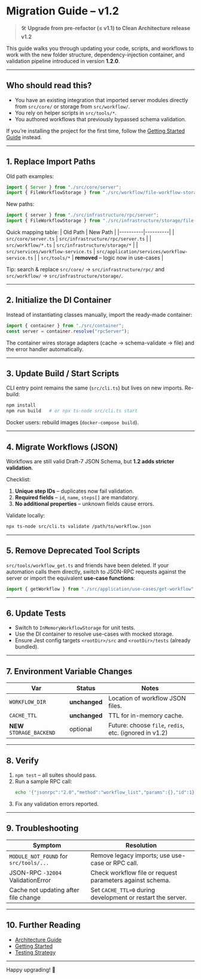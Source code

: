 # Migration Guide – v1.2

> 🛠️ **Upgrade from pre-refactor (≤ v1.1) to Clean Architecture release v1.2**

This guide walks you through updating your code, scripts, and workflows to work with the new folder structure, dependency-injection container, and validation pipeline introduced in version **1.2.0**.

---

## Who should read this?
* You have an existing integration that imported server modules directly from `src/core/` or storage from `src/workflow/`.
* You rely on helper scripts in `src/tools/*`.
* You authored workflows that previously bypassed schema validation.

If you’re installing the project for the first time, follow the [Getting Started Guide](implementation/01-getting-started.md) instead.

---

## 1. Replace Import Paths

Old path examples:
```ts
import { Server } from "./src/core/server";
import { FileWorkflowStorage } from "./src/workflow/file-workflow-storage";
```

New paths:
```ts
import { server } from "./src/infrastructure/rpc/server";
import { FileWorkflowStorage } from "./src/infrastructure/storage/file-workflow-storage";
```

Quick mapping table:
| Old Path | New Path |
|----------|----------|
| `src/core/server.ts` | `src/infrastructure/rpc/server.ts` |
| `src/workflow/*.ts` | `src/infrastructure/storage/*` |
| `src/services/workflow-service.ts` | `src/application/services/workflow-service.ts` |
| `src/tools/*` | **removed** – logic now in use-cases |

Tip: search & replace `src/core/` → `src/infrastructure/rpc/` and `src/workflow/` → `src/infrastructure/storage/`.

---

## 2. Initialize the DI Container

Instead of instantiating classes manually, import the ready-made container:
```ts
import { container } from "./src/container";
const server = container.resolve("rpcServer");
```
The container wires storage adapters (cache → schema-validate → file) and the error handler automatically.

---

## 3. Update Build / Start Scripts

CLI entry point remains the same (`src/cli.ts`) but lives on new imports. Re-build:
```bash
npm install
npm run build   # or npx ts-node src/cli.ts start
```
Docker users: rebuild images (`docker-compose build`).

---

## 4. Migrate Workflows (JSON)

Workflows are still valid Draft-7 JSON Schema, but **1.2 adds stricter validation**.

Checklist:
1. **Unique step IDs** – duplicates now fail validation.
2. **Required fields** – `id`, `name`, `steps[]` are mandatory.
3. **No additional properties** – unknown fields cause errors.

Validate locally:
```bash
npx ts-node src/cli.ts validate /path/to/workflow.json
```

---

## 5. Remove Deprecated Tool Scripts

`src/tools/workflow_get.ts` and friends have been deleted. If your automation calls them directly, switch to JSON-RPC requests against the server or import the equivalent **use-case functions**:
```ts
import { getWorkflow } from "./src/application/use-cases/get-workflow";
```

---

## 6. Update Tests

* Switch to `InMemoryWorkflowStorage` for unit tests.
* Use the DI container to resolve use-cases with mocked storage.
* Ensure Jest config targets `<rootDir>/src` and `<rootDir>/tests` (already bundled).

---

## 7. Environment Variable Changes

| Var | Status | Notes |
|-----|--------|-------|
| `WORKFLOW_DIR` | **unchanged** | Location of workflow JSON files. |
| `CACHE_TTL` | **unchanged** | TTL for in-memory cache. |
| **NEW** `STORAGE_BACKEND` | optional | Future: choose `file`, `redis`, etc. (ignored in v1.2) |

---

## 8. Verify

1. `npm test` – all suites should pass.
2. Run a sample RPC call:
   ```bash
   echo '{"jsonrpc":"2.0","method":"workflow_list","params":{},"id":1}' | node dist/cli.js start
   ```
3. Fix any validation errors reported.

---

## 9. Troubleshooting

| Symptom | Resolution |
|---------|------------|
| `MODULE_NOT_FOUND` for `src/tools/...` | Remove legacy imports; use use-case or RPC call. |
| JSON-RPC `-32004` ValidationError | Check workflow file or request parameters against schema. |
| Cache not updating after file change | Set `CACHE_TTL=0` during development or restart the server. |

---

## 10. Further Reading
* [Architecture Guide](implementation/02-architecture.md)
* [Getting Started](implementation/01-getting-started.md)
* [Testing Strategy](implementation/04-testing-strategy.md)

---

Happy upgrading! 🎉 